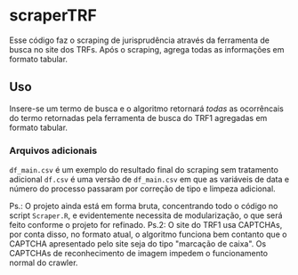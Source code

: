 # scraperTRF
Esse código faz o scraping de jurisprudência através da ferramenta de busca no site dos TRFs. Após o scraping, agrega todas as informações em formato tabular.

## Uso
Insere-se um termo de busca e o algoritmo retornará _todas_ as ocorrêncais do termo retornadas pela ferramenta de busca do TRF1 agregadas em formato tabular.

### Arquivos adicionais
`df_main.csv` é um exemplo do resultado final do scraping sem tratamento adicional
`df.csv` é uma versão de `df_main.csv` em que as variáveis de data e número do processo passaram por correção de tipo e limpeza adicional.

Ps.: O projeto ainda está em forma bruta, concentrando todo o código no script `Scraper.R`, e evidentemente necessita de modularização, o que será feito conforme o projeto for refinado.
Ps.2: O site do TRF1 usa CAPTCHAs, por conta disso, no formato atual, o algoritmo funciona bem contanto que o CAPTCHA apresentado pelo site seja do tipo "marcação de caixa". Os CAPTCHAs de reconhecimento de imagem impedem o funcionamento normal do crawler.

